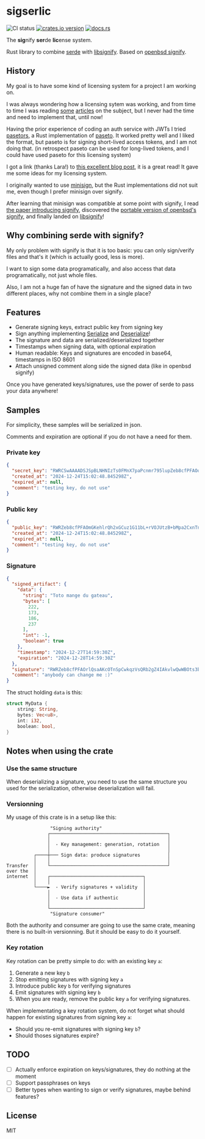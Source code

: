 # sigserlic

![CI status](https://github.com/deadbaed/sigserlic/actions/workflows/ci.yml/badge.svg)
[![crates.io version](https://img.shields.io/crates/v/sigserlic)](https://crates.io/crates/sigserlic)
[![docs.rs](https://img.shields.io/docsrs/sigserlic)](https://docs.rs/sigserlic)

The **sig**nify **ser**de **lic**ense system.

Rust library to combine [serde](https://serde.rs) with [libsignify](https://docs.rs/libsignify). Based on [openbsd signify](https://man.openbsd.org/signify).

## History

My goal is to have some kind of licensing system for a project I am working on.

I was always wondering how a licensing sytem was working, and from time to time I was reading [some](https://matradomski.com/posts/local_license_key_verification_theory/) [articles](https://keygen.sh/blog/how-to-generate-license-keys/) on the subject, but I never had the time and need to implement that, until now!

Having the prior experience of coding an auth service with JWTs I tried [pasetors](https://docs.rs/pasetors/), a Rust implementation of [paseto](https://paseto.io). It worked pretty well and I liked the format, but paseto is for signing short-lived access tokens, and I am not doing that. (in retrospect paseto can be used for long-lived tokens, and I could have used paseto for this licensing system)

I got a link (thanks Lara!) to [this excellent blog post](https://soatok.blog/2024/11/15/what-to-use-instead-of-pgp/), it is a great read! It gave me some ideas for my licensing system.

I originally wanted to use [minisign](https://jedisct1.github.io/minisign/), but the Rust implementations did not suit me, even though I prefer minisign over signify.

After learning that minisign was compatible at some point with signify, I read [the paper introducing signify](https://www.openbsd.org/papers/bsdcan-signify.html), discovered the [portable version of openbsd's signify](https://github.com/aperezdc/signify), and finally landed on [libsignify](https://docs.rs/libsignify)!

## Why combining serde with signify?

My only problem with signify is that it is too basic: you can only sign/verify files and that's it (which is actually good, less is more).

I want to sign some data programatically, and also access that data programatically, not just whole files.

Also, I am not a huge fan of have the signature and the signed data in two different places, why not combine them in a single place?

## Features

- Generate signing keys, extract public key from signing key
- Sign anything implementing [Serialize](https://serde.rs/impl-serialize.html) and [Deserialize](https://serde.rs/impl-deserialize.html)!
- The signature and data are serialized/deserialized together
- Timestamps when signing data, with optional expiration
- Human readable: Keys and signatures are encoded in base64, timestamps in ISO 8601
- Attach unsigned comment along side the signed data (like in openbsd signify)

Once you have generated keys/signatures, use the power of serde to pass your data anywhere!

## Samples

For simplicity, these samples will be serialized in json.

Comments and expiration are optional if you do not have a need for them.

### Private key

```json
{
  "secret_key": "RWRCSwAAAADSJSpBLNHNIzTs0FMnX7paPcnmr795lupZeb8cfPFAOqtZeVxFArUaQirh3mbooWQkKXzG8pxBJ9Phf24z0b1QYYp6GWtCHbEYK7PUbXVsv6tU4lS3MH5sylrYLGdOcRs=",
  "created_at": "2024-12-24T15:02:48.845298Z",
  "expired_at": null,
  "comment": "testing key, do not use"
}
```

### Public key

```json
{
  "public_key": "RWRZeb8cfPFAOmGKehlrQh2xGCuz1G11bL+rVOJUtzB+bMpa2CxnTnEb",
  "created_at": "2024-12-24T15:02:48.845298Z",
  "expired_at": null,
  "comment": "testing key, do not use"
}
```

### Signature

```json
{
  "signed_artifact": {
    "data": {
      "string": "Toto mange du gateau",
      "bytes": [
        222,
        173,
        186,
        237
      ],
      "int": -1,
      "boolean": true
    },
    "timestamp": "2024-12-27T14:59:30Z",
    "expiration": "2024-12-28T14:59:30Z"
  },
  "signature": "RWRZeb8cfPFAOrlQsaAKcOTnSpCwkqzVsQRb2gZ4IAkvlwQwWBOts3bUbZ8+pNJHPuZXSEMuUPua+FuLkrpteTeh1DiGSoORUAg=",
  "comment": "anybody can change me :)"
}
```

The struct holding `data` is this:
```rust
struct MyData {
    string: String,
    bytes: Vec<u8>,
    int: i32,
    boolean: bool,
}
```

## Notes when using the crate

### Use the same structure

When deserializing a signature, you need to use the same structure you used for the serialization, otherwise deserialization will fail.

### Versionning

My usage of this crate is in a setup like this:

```
                "Signing authority"                         
               ┌───────────────────────────────────────────┐
               │                                           │
               │  - Key management: generation, rotation   │
               │                                           │
          ┌────┼─── Sign data: produce signatures          │
          │    │                                           │
Transfer  │    └───────────────────────────────────────────┘
over the  │                                                 
internet  │    ┌──────────────────────────────────┐         
          │    │                                  │         
          └────►  - Verify signatures + validity  │         
               │                                  │         
               │  - Use data if authentic         │         
               │                                  │         
               └──────────────────────────────────┘         
                "Signature consumer"
```

Both the authority and consumer are going to use the same crate, meaning there is no built-in versionning. But it should be easy to do it yourself.

### Key rotation

Key rotation can be pretty simple to do: with an existing key `a`:
1. Generate a new key `b`
2. Stop emitting signatures with signing key `a`
3. Introduce public key `b` for verifying signatures
4. Emit signatures with signing key `b`
5. When you are ready, remove the public key `a` for verifying signatures.

When implementating a key rotation system, do not forget what should happen for existing signatures from signing key `a`:
- Should you re-emit signatures with signing key `b`?
- Should thoses signatures expire?

## TODO

- [ ] Actually enforce expiration on keys/signatures, they do nothing at the moment
- [ ] Support passphrases on keys
- [ ] Better types when wanting to sign or verify signatures, maybe behind features?

## License

MIT
